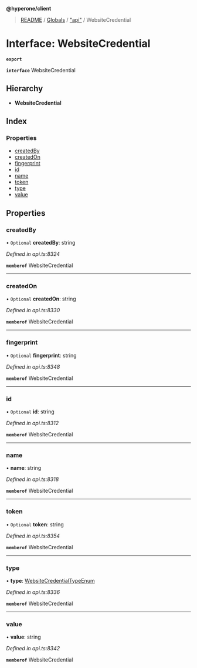 **@hyperone/client**

> [README](../README.md) / [Globals](../globals.md) / ["api"](../modules/_api_.md) / WebsiteCredential

# Interface: WebsiteCredential

**`export`** 

**`interface`** WebsiteCredential

## Hierarchy

* **WebsiteCredential**

## Index

### Properties

* [createdBy](_api_.websitecredential.md#createdby)
* [createdOn](_api_.websitecredential.md#createdon)
* [fingerprint](_api_.websitecredential.md#fingerprint)
* [id](_api_.websitecredential.md#id)
* [name](_api_.websitecredential.md#name)
* [token](_api_.websitecredential.md#token)
* [type](_api_.websitecredential.md#type)
* [value](_api_.websitecredential.md#value)

## Properties

### createdBy

• `Optional` **createdBy**: string

*Defined in api.ts:8324*

**`memberof`** WebsiteCredential

___

### createdOn

• `Optional` **createdOn**: string

*Defined in api.ts:8330*

**`memberof`** WebsiteCredential

___

### fingerprint

• `Optional` **fingerprint**: string

*Defined in api.ts:8348*

**`memberof`** WebsiteCredential

___

### id

• `Optional` **id**: string

*Defined in api.ts:8312*

**`memberof`** WebsiteCredential

___

### name

•  **name**: string

*Defined in api.ts:8318*

**`memberof`** WebsiteCredential

___

### token

• `Optional` **token**: string

*Defined in api.ts:8354*

**`memberof`** WebsiteCredential

___

### type

•  **type**: [WebsiteCredentialTypeEnum](../enums/_api_.websitecredentialtypeenum.md)

*Defined in api.ts:8336*

**`memberof`** WebsiteCredential

___

### value

•  **value**: string

*Defined in api.ts:8342*

**`memberof`** WebsiteCredential
